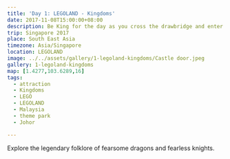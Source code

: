 ```yaml
---
title: 'Day 1: LEGOLAND - Kingdoms'
date: 2017-11-08T15:00:00+08:00
description: Be King for the day as you cross the drawbridge and enter a magnificent castle.
trip: Singapore 2017
place: South East Asia
timezone: Asia/Singapore
location: LEGOLAND
image: ../../assets/gallery/1-legoland-kingdoms/Castle door.jpeg
gallery: 1-legoland-kingdoms
map: [1.4277,103.6289,16]
tags:
  - attraction
  - Kingdoms
  - LEGO
  - LEGOLAND
  - Malaysia
  - theme park
  - Johor

---
```

Explore the legendary folklore of fearsome dragons and fearless knights.
